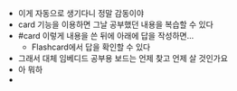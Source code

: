- 이게 자동으로 생기다니 정말 감동이야
- card 기능을 이용하면 그날 공부했던 내용을 복습할 수 있다
- #card 이렇게 내용을 쓴 뒤에 아래에 답을 작성하면...
	- Flashcard에서 답을 확인할 수 있다
- 그래서 대체 임베디드 공부용 보드는 언제 찾고 언제 살 것인가요
- 아 뭐하
-